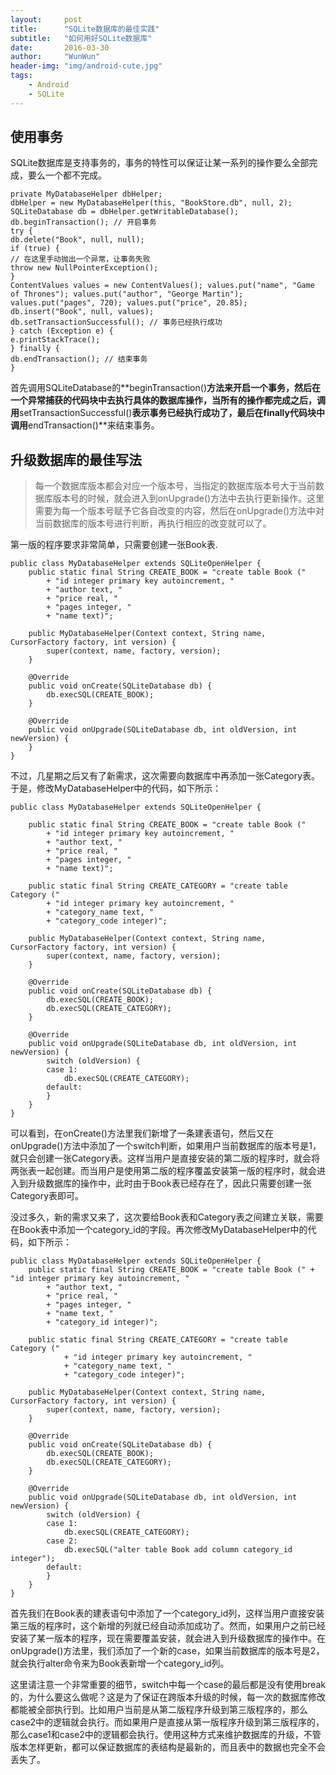 ```yaml
---
layout:     post
title:      "SQLite数据库的最佳实践"
subtitle:   "如何用好SQLite数据库"
date:       2016-03-30
author:     "WunWun"
header-img: "img/android-cute.jpg"
tags:
    - Android
    - SQLite
---
```



## 使用事务

SQLite数据库是支持事务的，事务的特性可以保证让某一系列的操作要么全部完成，要么一个都不完成。

    private MyDatabaseHelper dbHelper;
    dbHelper = new MyDatabaseHelper(this, "BookStore.db", null, 2); 
    SQLiteDatabase db = dbHelper.getWritableDatabase();
    db.beginTransaction(); // 开启事务
    try {
    db.delete("Book", null, null);
    if (true) {
    // 在这里手动抛出一个异常，让事务失败
    throw new NullPointerException();
    }
    ContentValues values = new ContentValues(); values.put("name", "Game of Thrones"); values.put("author", "George Martin"); values.put("pages", 720); values.put("price", 20.85); db.insert("Book", null, values);
    db.setTransactionSuccessful(); // 事务已经执行成功
    } catch (Exception e) {
    e.printStackTrace();
    } finally {
    db.endTransaction(); // 结束事务
    }

首先调用SQLiteDatabase的**beginTransaction()**方法来开启一个事务，然后在一个异常捕获的代码块中去执行具体的数据库操作，当所有的操作都完成之后，调用**setTransactionSuccessful()**表示事务已经执行成功了，最后在finally代码块中调用**endTransaction()**来结束事务。

## 升级数据库的最佳写法

> 每一个数据库版本都会对应一个版本号，当指定的数据库版本号大于当前数据库版本号的时候，就会进入到onUpgrade()方法中去执行更新操作。这里需要为每一个版本号赋予它各自改变的内容，然后在onUpgrade()方法中对当前数据库的版本号进行判断，再执行相应的改变就可以了。

第一版的程序要求非常简单，只需要创建一张Book表.

    public class MyDatabaseHelper extends SQLiteOpenHelper {
        public static final String CREATE_BOOK = "create table Book (" 
            + "id integer primary key autoincrement, "
            + "author text, " 
            + "price real, " 
            + "pages integer, " 
            + "name text)";

        public MyDatabaseHelper(Context context, String name, CursorFactory factory, int version) {
            super(context, name, factory, version);
        }

        @Override
        public void onCreate(SQLiteDatabase db) {
            db.execSQL(CREATE_BOOK);
        }

        @Override
        public void onUpgrade(SQLiteDatabase db, int oldVersion, int newVersion) {
        }
    }

不过，几星期之后又有了新需求，这次需要向数据库中再添加一张Category表。于是，修改MyDatabaseHelper中的代码，如下所示：

    public class MyDatabaseHelper extends SQLiteOpenHelper {

        public static final String CREATE_BOOK = "create table Book (" 
            + "id integer primary key autoincrement, "
            + "author text, " 
            + "price real, " 
            + "pages integer, " 
            + "name text)";

        public static final String CREATE_CATEGORY = "create table Category ("
            + "id integer primary key autoincrement, " 
            + "category_name text, " 
            + "category_code integer)";

        public MyDatabaseHelper(Context context, String name, CursorFactory factory, int version) {
            super(context, name, factory, version);
        }

        @Override
        public void onCreate(SQLiteDatabase db) {
            db.execSQL(CREATE_BOOK);
            db.execSQL(CREATE_CATEGORY);
        }

        @Override
        public void onUpgrade(SQLiteDatabase db, int oldVersion, int newVersion) {
            switch (oldVersion) {
            case 1:
                db.execSQL(CREATE_CATEGORY);
            default:
            }
        }
    }

可以看到，在onCreate()方法里我们新增了一条建表语句，然后又在onUpgrade()方法中添加了一个switch判断，如果用户当前数据库的版本号是1，就只会创建一张Category表。这样当用户是直接安装的第二版的程序时，就会将两张表一起创建。而当用户是使用第二版的程序覆盖安装第一版的程序时，就会进入到升级数据库的操作中，此时由于Book表已经存在了，因此只需要创建一张Category表即可。

没过多久，新的需求又来了，这次要给Book表和Category表之间建立关联，需要在Book表中添加一个category_id的字段。再次修改MyDatabaseHelper中的代码，如下所示：

    public class MyDatabaseHelper extends SQLiteOpenHelper {
        public static final String CREATE_BOOK = "create table Book (" + "id integer primary key autoincrement, "
            + "author text, " 
            + "price real, " 
            + "pages integer, " 
            + "name text, " 
            + "category_id integer)";
            
        public static final String CREATE_CATEGORY = "create table Category ("
                + "id integer primary key autoincrement, " 
                + "category_name text, " 
                + "category_code integer)";

        public MyDatabaseHelper(Context context, String name, CursorFactory factory, int version) {
            super(context, name, factory, version);
        }

        @Override
        public void onCreate(SQLiteDatabase db) {
            db.execSQL(CREATE_BOOK);
            db.execSQL(CREATE_CATEGORY);
        }

        @Override
        public void onUpgrade(SQLiteDatabase db, int oldVersion, int newVersion) {
            switch (oldVersion) {
            case 1:
                db.execSQL(CREATE_CATEGORY);
            case 2:
                db.execSQL("alter table Book add column category_id integer");
            default:
            }
        }
    }

首先我们在Book表的建表语句中添加了一个category_id列，这样当用户直接安装第三版的程序时，这个新增的列就已经自动添加成功了。然而，如果用户之前已经安装了某一版本的程序，现在需要覆盖安装，就会进入到升级数据库的操作中。在onUpgrade()方法里，我们添加了一个新的case，如果当前数据库的版本号是2，就会执行alter命令来为Book表新增一个category_id列。

这里请注意一个非常重要的细节，switch中每一个case的最后都是没有使用break的，为什么要这么做呢？这是为了保证在跨版本升级的时候，每一次的数据库修改都能被全部执行到。比如用户当前是从第二版程序升级到第三版程序的，那么case2中的逻辑就会执行。而如果用户是直接从第一版程序升级到第三版程序的，那么case1和case2中的逻辑都会执行。使用这种方式来维护数据库的升级，不管版本怎样更新，都可以保证数据库的表结构是最新的，而且表中的数据也完全不会丢失了。